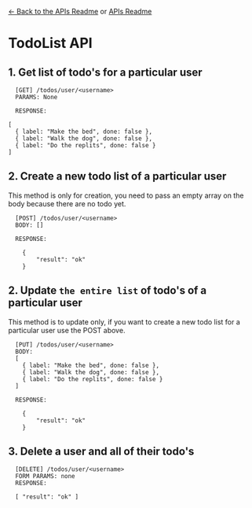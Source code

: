 [<- Back to the APIs Readme](../docs/README.md) or [APIs Readme](../README.md)

# TodoList API
          
## 1. Get list of todo's for a particular user
```
  [GET] /todos/user/<username>
  PARAMS: None

  RESPONSE:
  
[
  { label: "Make the bed", done: false },
  { label: "Walk the dog", done: false },
  { label: "Do the replits", done: false }
]
```
## 2. Create a new todo list of a particular user

This method is only for creation, you need to pass an empty array on the body because there are no todo yet.

```
  [POST] /todos/user/<username>
  BODY: []
  
  RESPONSE:
  
    {
        "result": "ok"
    }
```
## 2. Update `the entire list` of todo's of a particular user

This method is to update only, if you want to create a new todo list for a particular user use the POST above.

```
  [PUT] /todos/user/<username>
  BODY:
  [
    { label: "Make the bed", done: false },
    { label: "Walk the dog", done: false },
    { label: "Do the replits", done: false }
  ]
  
  RESPONSE:
  
    {
        "result": "ok"
    }
```
## 3. Delete a user and all of their todo's
```
  [DELETE] /todos/user/<username>
  FORM PARAMS: none
  RESPONSE:
  
  [ "result": "ok" ]
```
